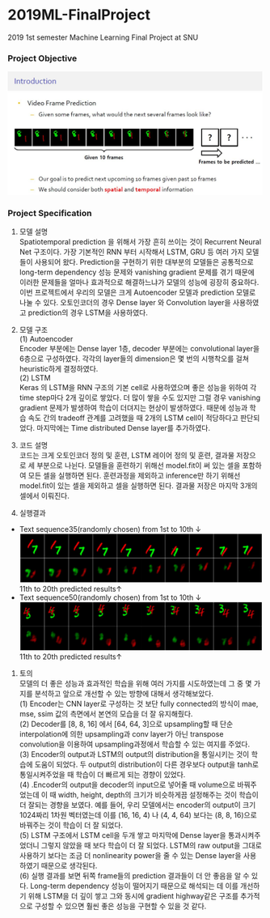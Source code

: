 # 2019ML-FinalProject
2019 1st semester Machine Learning Final Project at SNU
### Project Objective
![intro](https://github.com/blackco66/2019ML-FinalProject/blob/master/images/intro.JPG) 

### Project Specification

1. 모델 설명<br/>
Spatiotemporal prediction 을 위해서 가장 흔히 쓰이는 것이 Recurrent Neural Net 구조이다. 가장 기본적인 RNN 부터 시작해서 LSTM, GRU 등 여러 가지 모델들이 사용되어 왔다. Prediction을 구현하기 위한 대부분의 모델들은 공통적으로 long-term dependency 성능 문제와 vanishing gradient 문제를 겪기 때문에 이러한 문제들을 얼마나 효과적으로 해결하느냐가 모델의 성능에 굉장히 중요하다. 이번 프로젝트에서 우리의 모델은 크게 Autoencoder 모델과 prediction 모델로 나눌 수 있다. 오토인코더의 경우 Dense layer 와 Convolution layer을 사용하였고 prediction의 경우 LSTM을 사용하였다.
2. 모델 구조 <br/>
(1) Autoencoder <br/>
Encoder 부분에는 Dense layer 1층, decoder 부분에는 convolutional layer을 6층으로 구성하였다. 각각의 layer들의 dimension은 몇 번의 시행착오를 걸쳐 heuristic하게 결정하였다. <br/>
(2) LSTM  <br/>
Keras 의 LSTM을 RNN 구조의 기본 cell로 사용하였으며 좋은 성능을 위하여 각 time step마다 2개 깊이로 쌓았다. 더 많이 쌓을 수도 있지만 그럴 경우 vanishing gradient 문제가 발생하여 학습이 더뎌지는 현상이 발생하였다. 때문에 성능과 학습 속도 간의 tradeoff 관계를 고려했을 때 2개의 LSTM cell이 적당하다고 판단되었다. 마지막에는 Time distributed Dense layer를 추가하였다. 
3. 코드 설명<br/>
코드는 크게 오토인코더 정의 및 훈련, LSTM 레이어 정의 및 훈련, 결과물 저장으로 세 부분으로 나뉜다. 모델들을 훈련하기 위해선 model.fit이 써 있는 셀을 포함하여 모든 셀을 실행하면 된다. 훈련과정을 제외하고 inference만 하기 위해선 model.fit이 있는 셀을 제외하고 셀을 실행하면 된다. 결과물 저장은 마지막 3개의 셀에서 이뤄진다.





4. 실행결과 
- Text sequence35(randomly chosen) from 1st to 10th ↓
![result01](https://github.com/blackco66/2019ML-FinalProject/blob/master/images/result01.JPG) 
11th to 20th predicted results↑
- Text sequence50(randomly chosen) from 1st to 10th ↓
![result02](https://github.com/blackco66/2019ML-FinalProject/blob/master/images/result02.JPG)           
11th to 20th predicted results↑

1. 토의<br/>
모델의 더 좋은 성능과 효과적인 학습을 위해 여러 가지를 시도하였는데 그 중 몇 가지를 분석하고 앞으로 개선할 수 있는 방향에 대해서 생각해보았다. <br/>
(1) Encoder는 CNN layer로 구성하는 것 보단 fully connected의 방식이 mae, mse, ssim 값의 측면에서 본연의 모습을 더 잘 유지해줬다.<br/>
(2) Decoder를 [8, 8, 16] 에서 [64, 64, 3]으로 upsampling할 때 단순 interpolation에 의한 upsampling과 conv layer가 아닌 transpose convolution을 이용하여 upsampling과정에서 학습할 수 있는 여지를 주었다. <br/>
(3) Encoder의 output과 LSTM의 output의 distribution을 통일시키는 것이 학습에 도움이 되었다. 두 output의 distribution이 다른 경우보다 output을 tanh로 통일시켜주었을 때 학습이 더 빠르게 되는 경향이 있었다. <br/>
(4) .Encoder의 output을 decoder의 input으로 넣어줄 때 volume으로 바꿔주었는데 이 때 width, height, depth의 크기가 비슷하게끔 설정해주는 것이 학습이 더 잘되는 경향을 보였다. 예를 들어, 우리 모델에서는 encoder의 output이 크기1024짜리 1차원 벡터였는데 이를 (16, 16, 4) 나 (4, 4, 64) 보다는 (8, 8, 16)으로 바꿔주는 것이 학습이 더 잘 되었다. <br/>
(5) LSTM 구조에서 LSTM cell을 두개 쌓고 마지막에 Dense layer을 통과시켜주었더니 그렇지 않았을 때 보다 학습이 더 잘 되었다. LSTM의 raw output을 그대로 사용하기 보다는 조금 더 nonlinearity power을 줄 수 있는 Dense layer을 사용하였기 때문으로 생각된다. <br/>
(6) 실행 결과를 보면 뒤쪽 frame들의 prediction 결과들이 더 안 좋음을 알 수 있다. Long-term dependency 성능이 떨어지기 때문으로 해석되는 데 이를 개선하기 위해 LSTM을 더 깊이 쌓고 그와 동시에 gradient highway같은 구조를 추가적으로 구성할 수 있으면 훨씬 좋은 성능을 구현할 수 있을 것 같다. 
